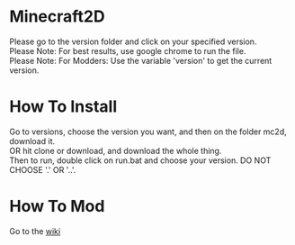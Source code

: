 # Minecraft2D
Please go to the version folder and click on your specified version.<br>
Please Note: For best results, use google chrome to run the file.<br>
Please Note: For Modders: Use the variable 'version' to get the current version.
# How To Install
Go to versions, choose the version you want, and then on the folder mc2d, download it.<br>
OR hit clone or download, and download the whole thing.<br>
Then to run, double click on run.bat and choose your version. DO NOT CHOOSE '.' OR '..'.
# How To Mod
Go to the [wiki](https://github.com/Henry0804/Minecraft2D/wiki)
